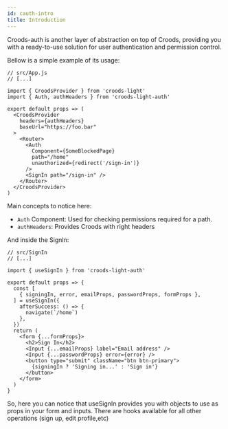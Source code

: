 ```yaml
---
id: cauth-intro
title: Introduction
---
```


Croods-auth is another layer of abstraction on top of Croods, providing you with a ready-to-use solution for user authentication and permission control.

Bellow is a simple example of its usage:

```
// src/App.js
// [...]

import { CroodsProvider } from 'croods-light'
import { Auth, authHeaders } from 'croods-light-auth'

export default props => (
  <CroodsProvider
    headers={authHeaders}
    baseUrl="https://foo.bar"
  >
    <Router>
      <Auth
        Component={SomeBlockedPage}  
        path="/home"
        unauthorized={redirect('/sign-in')}
      />
      <SignIn path="/sign-in" />
    </Router>
  </CroodsProvider>
)
```
Main concepts to notice here:
- `Auth` Component: Used for checking permissions required for a path.
- `authHeaders`: Provides Croods with right headers

And inside the SignIn:
```
// src/SignIn
// [...]

import { useSignIn } from 'croods-light-auth'

export default props => {
  const [
    { signingIn, error, emailProps, passwordProps, formProps },
  ] = useSignIn({
    afterSuccess: () => {
      navigate(`/home`)
    },
  })
  return (
    <form {...formProps}>
      <h2>Sign In</h2>
      <Input {...emailProps} label="Email address" />
      <Input {...passwordProps} error={error} />
      <button type="submit" className="btn btn-primary">
        {signingIn ? 'Signing in...' : 'Sign in'}
      </button>
    </form>
  )
}
```
So, here you can notice that useSignIn provides you with objects to use as props
in your form and inputs. There are hooks available for all other operations (sign up, edit profile,etc)

